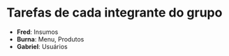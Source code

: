 # Tarefas de cada integrante do grupo

- __Fred__: Insumos
- __Burna__: Menu, Produtos
- __Gabriel__: Usuários